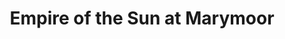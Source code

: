 ---
title: "Empire of the Sun at Marymoor"
layout: picture
picture: "/assets/posts/2015/2015-09-16-empire-of-the-sun-at-marymoor/20150916_033544276_iOS.jpg"
related:
  - Empire of the Sun (band) - Wikipedia
tags:
  - Photograph
  - Empire of the Sun
  - Concert
  - Marymoor Park
  - Redmond
---
